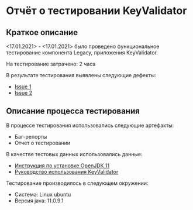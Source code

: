 
# Отчёт о тестировании KeyValidator
## Краткое описание
<17.01.2021> - <17.01.2021> было проведено функциональное тестирование компонента Legacy, приложения KeyValidator.

На тестирование затрачено: 2 часа

В результате тестирования выявлены следующие дефекты:
* [Issue 1](https://github.com/17Ashbringer76/KeyValidator/issues/1)
* [Issue 2](https://github.com/17Ashbringer76/KeyValidator/issues/2)
## Описание процесса тестирования

В процессе тестирования использовались следующие артефакты:

* Баг-репорты
* Отчет о тестировании

В качестве тестовых данных использовались данные:
* [Инструкция по установке OpenJDK 11](https://github.com/netology-code/javaqa-homeworks/blob/master/intro/openjdk11-manual.md)
* [Руководство использования KeyValidator](https://github.com/netology-code/javaqa-homeworks/blob/master/intro/user-manual.md)

Тестирование производилось в следующем окружении:
* Система: Linux ubuntu
* Версия java: 11.0.9.1
